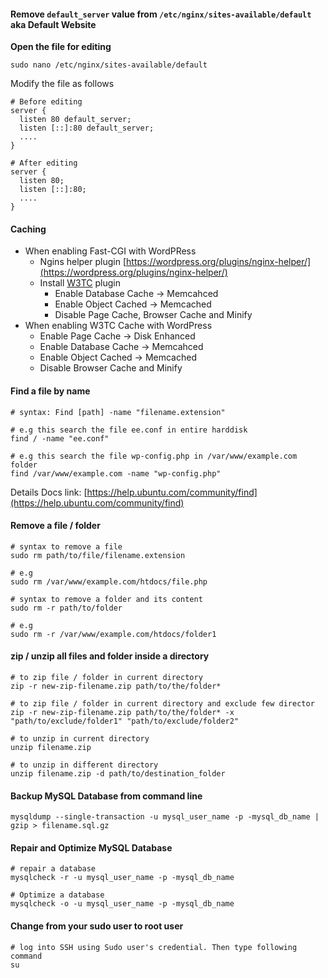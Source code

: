 #### Remove `default_server` value from `/etc/nginx/sites-available/default` aka Default Website

**Open the file for editing**

`sudo nano /etc/nginx/sites-available/default`

Modify the file as follows

```
# Before editing
server {
  listen 80 default_server;
  listen [::]:80 default_server;
  ....
}

# After editing
server {
  listen 80;
  listen [::]:80;
  ....
}
```

#### Caching

- When enabling Fast-CGI with WordPRess
    + Ngins helper plugin [https://wordpress.org/plugins/nginx-helper/](https://wordpress.org/plugins/nginx-helper/)
    + Install [W3TC](https://wordpress.org/plugins/w3-total-cache/) plugin
        * Enable Database Cache -> Memcahced
        * Enable Object Cached -> Memcached
        * Disable Page Cache, Browser Cache and Minify
- When enabling W3TC Cache with WordPress
    + Enable Page Cache -> Disk Enhanced
    + Enable Database Cache -> Memcahced
    + Enable Object Cached -> Memcached
    + Disable Browser Cache and Minify

#### Find a file by name

```
# syntax: Find [path] -name "filename.extension"

# e.g this search the file ee.conf in entire harddisk
find / -name "ee.conf"

# e.g this search the file wp-config.php in /var/www/example.com folder
find /var/www/example.com -name "wp-config.php"
```

Details Docs link: [https://help.ubuntu.com/community/find](https://help.ubuntu.com/community/find)

#### Remove a file / folder

```
# syntax to remove a file
sudo rm path/to/file/filename.extension

# e.g
sudo rm /var/www/example.com/htdocs/file.php

# syntax to remove a folder and its content
sudo rm -r path/to/folder

# e.g
sudo rm -r /var/www/example.com/htdocs/folder1
```

#### zip / unzip all files and folder inside a directory

```
# to zip file / folder in current directory
zip -r new-zip-filename.zip path/to/the/folder*

# to zip file / folder in current directory and exclude few director
zip -r new-zip-filename.zip path/to/the/folder* -x "path/to/exclude/folder1" "path/to/exclude/folder2"

# to unzip in current directory
unzip filename.zip

# to unzip in different directory
unzip filename.zip -d path/to/destination_folder
```

#### Backup MySQL Database from command line

```
mysqldump --single-transaction -u mysql_user_name -p -mysql_db_name | gzip > filename.sql.gz
```

#### Repair and Optimize MySQL Database

```
# repair a database
mysqlcheck -r -u mysql_user_name -p -mysql_db_name

# Optimize a database
mysqlcheck -o -u mysql_user_name -p -mysql_db_name
```

#### Change from your sudo user to root user

```
# log into SSH using Sudo user's credential. Then type following command
su
```
